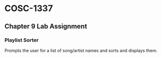 # COSC-1337
## Chapter 9 Lab Assignment

### Playlist Sorter
Prompts the user for a list of song/artist names and sorts and displays them.